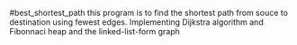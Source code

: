 #best_shortest_path
this program is to find the shortest path from souce to destination using fewest edges.
Implementing Dijkstra algorithm and Fibonnaci heap and the linked-list-form graph
